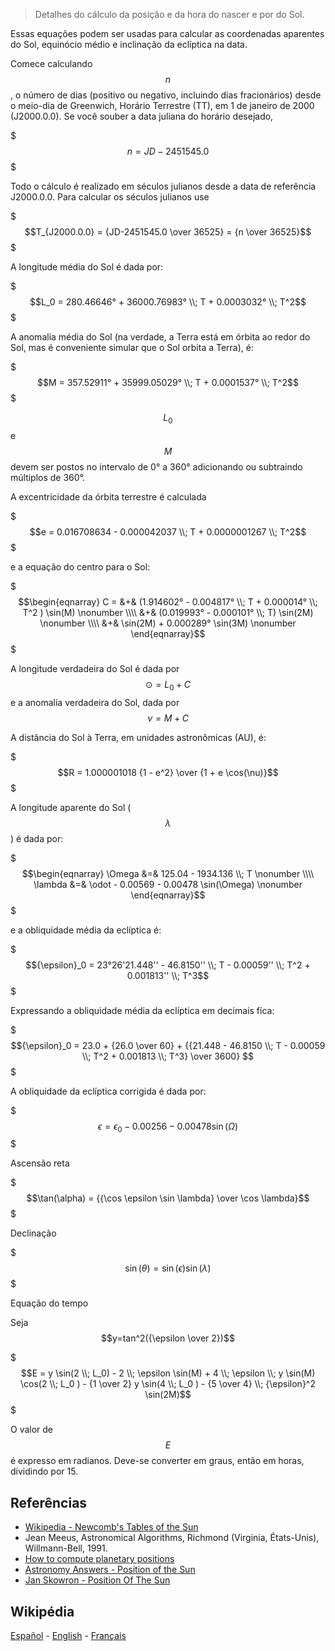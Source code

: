 > Detalhes do cálculo da posição e da hora do nascer e por do Sol.

Essas equações podem ser usadas para calcular as coordenadas aparentes do Sol, equinócio médio e inclinação da eclíptica na data.

Comece calculando $$n$$, o número de dias (positivo ou negativo, incluindo dias fracionários) desde o meio-dia de Greenwich, Horário Terrestre (TT), em 1 de janeiro de 2000 (J2000.0.0). Se você souber a data juliana do horário desejado,

$$$n = JD - 2451545.0$$$

Todo o cálculo é realizado em séculos julianos desde a data de referência J2000.0.0. Para calcular os séculos julianos use

$$$T_{J2000.0.0} = {JD-2451545.0 \over 36525} = {n \over 36525}$$$

A longitude média do Sol é dada por:

$$$L_0 = 280.46646° + 36000.76983° \\; T + 0.0003032° \\; T^2$$$

A anomalia média do Sol (na verdade, a Terra está em órbita ao redor do Sol, mas é conveniente simular que o Sol orbita a Terra), é:

$$$M = 357.52911° + 35999.05029° \\; T + 0.0001537° \\; T^2$$$

$$L_0$$ e $$M$$ devem ser postos no intervalo de 0° a 360° adicionando ou subtraindo múltiplos de 360°.

A excentricidade da órbita terrestre é calculada

$$$e = 0.016708634 - 0.000042037 \\; T + 0.0000001267 \\; T^2$$$

e a equação do centro para o Sol:

$$$\begin{eqnarray}
C = &+& (1.914602° - 0.004817° \\; T + 0.000014° \\; T^2 )  \sin(M) \nonumber \\\\
&+& (0.019993° - 0.000101° \\; T)  \sin⁡(2M) \nonumber \\\\
&+& \sin⁡(2M) + 0.000289°  \sin⁡(3M) \nonumber
\end{eqnarray}$$$

A longitude verdadeira do Sol é dada por $$\odot = L_0 + C$$ e a anomalia verdadeira do Sol, dada por $$\nu = M + C$$

A distância do Sol à Terra, em unidades astronômicas (AU), é:

$$$R = 1.000001018 {1 - e^2} \over {1 + e \cos(\nu)}$$$

A longitude aparente do Sol ($$\lambda$$) é dada por:

$$$\begin{eqnarray}
\Omega &=& 125.04 - 1934.136 \\; T \nonumber \\\\
\lambda &=& \odot - 0.00569 - 0.00478 \sin⁡(\Omega) \nonumber
\end{eqnarray}$$$

e a obliquidade média da eclíptica é:

$$${\epsilon}_0 = 23°26'21.448'' - 46.8150'' \\; T - 0.00059'' \\; T^2 + 0.001813'' \\; T^3$$$

Expressando a obliquidade média da eclíptica em decimais fica:

$$${\epsilon}_0 = 23.0 + {26.0 \over 60} + {{21.448 - 46.8150 \\; T - 0.00059 \\; T^2 + 0.001813 \\; T^3} \over 3600} $$$

A obliquidade da eclíptica corrigida é dada por:

$$$\epsilon = {\epsilon}_0 - 0.00256 - 0.00478 \sin⁡(\Omega)$$$

Ascensão reta

$$$\tan⁡(\alpha) = {{\cos ⁡\epsilon \sin \lambda} \over \cos \lambda}$$$

Declinação

$$$\sin⁡(\theta) = \sin⁡(\epsilon) \sin⁡(\lambda)$$$

Equação do tempo

Seja $$y=⁡tan^2⁡({\epsilon \over 2})$$

$$$E = y \sin⁡(2 \\; L_0) - 2 \\; \epsilon \sin⁡(M) + 4 \\; \epsilon \\; y \sin⁡(M) \cos⁡(2 \\; L_0 ) - {1 \over 2} y \sin⁡(4 \\; L_0 ) - {5 \over 4} \\; {\epsilon}^2 \sin⁡(2M)$$$

O valor de $$E$$ é expresso em radianos. Deve-se converter em graus, então em horas, dividindo por 15.

## Referências
* [Wikipedia - Newcomb's Tables of the Sun](https://en.wikipedia.org/wiki/Newcomb%27s_Tables_of_the_Sun)
* Jean Meeus, Astronomical Algorithms, Richmond (Virginia, États-Unis), Willmann-Bell, 1991.
* [How to compute planetary positions](http://www.stjarnhimlen.se/comp/ppcomp.html)
* [Astronomy Answers - Position of the Sun](https://www.aa.quae.nl/en/reken/zonpositie.html)
* [Jan Skowron - Position Of The Sun](https://www.astrouw.edu.pl/~jskowron/pracownia/praca/sunspot_answerbook_expl/expl-5.html)

## Wikipédia

[Español](https://es.wikipedia.org/wiki/Declinaci%C3%B3n_solar) - [English](https://en.wikipedia.org/wiki/Position_of_the_Sun) - [Français](https://fr.wikipedia.org/wiki/Position_du_Soleil)